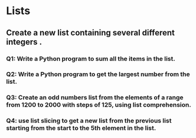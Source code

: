 # Lists

## Create a new list containing several different integers . 
### Q1: Write a Python program to sum all the items in the list.
### Q2: Write a Python program to get the largest number from the list.
### Q3: Create an odd numbers list from the elements of a range from 1200 to 2000 with steps of 125, using list comprehension.
### Q4: use list slicing to get a new list from the previous list starting from the start to the 5th element in the list.
